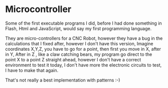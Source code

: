 # Microcontroller

Some of the first executable programs I did, before I had done something in Flash, Html and JavaScript, would say my first 
programming language.

They are micro-controllers for a CNC Robot, however they have a bug in the calculations that I fixed after, however I don't 
have this version, Imagine coordinates X,Y,Z, you have to go for a point, then first you move in X, after in Y, After in Z , 
like a claw catching bears, my program go direct to the point X to a point Z straight ahead, however I don't have a correct 
environment to test it today, I don't have more the electronic circuits to test, I have to make that again.

That's not really a best implementation with patterns :-)
